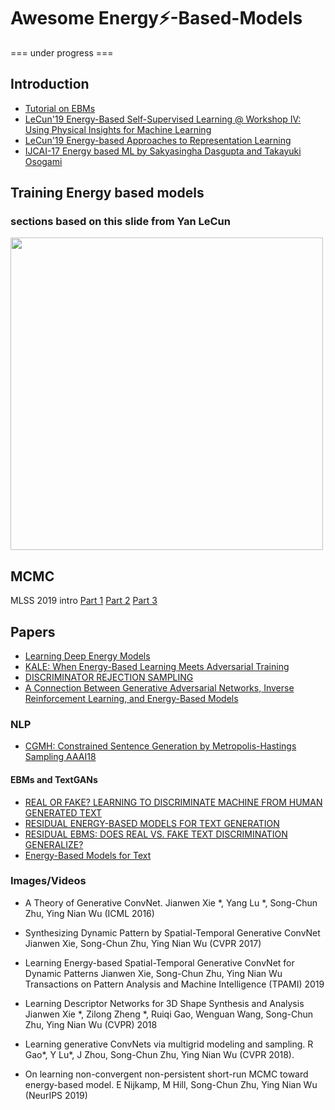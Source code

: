 # Awesome Energy:zap:-Based-Models 
=== under progress ===

## Introduction
- [Tutorial on EBMs](http://yann.lecun.com/exdb/publis/pdf/lecun-06.pdf)
- [LeCun'19 Energy-Based Self-Supervised Learning @ Workshop IV: Using Physical Insights for Machine Learning](https://youtu.be/A7AnCvYDQrU)
- [LeCun'19 Energy-based Approaches to Representation Learning](https://youtu.be/m17B-cXcZFI)
- [IJCAI-17 Energy based ML by Sakyasingha Dasgupta and Takayuki Osogami](https://researcher.watson.ibm.com/researcher/view_group.php?id=7834)

## Training Energy based models 
### sections based on this slide from Yan LeCun
<img src="https://i.imgur.com/F06heDJ.png" width=500>


## MCMC 
MLSS 2019 intro
[Part 1](https://youtube.videoken.com/embed/UzcLe-kpMDQ)
[Part 2](https://youtube.videoken.com/embed/drCwg49Ba_U)
[Part 3](https://youtube.videoken.com/embed/HXpzydhvytE)

## Papers
- [Learning Deep Energy Models](https://icml.cc/2011/papers/557_icmlpaper.pdf)
- [KALE: When Energy-Based Learning Meets Adversarial Training](https://arxiv.org/pdf/2003.05033.pdf)
- [DISCRIMINATOR REJECTION SAMPLING](https://arxiv.org/abs/1810.06758)
- [A Connection Between Generative Adversarial Networks, Inverse Reinforcement Learning, and Energy-Based Models](https://arxiv.org/pdf/1611.03852.pdf?source=post_page)

### NLP
- [CGMH: Constrained Sentence Generation by Metropolis-Hastings Sampling AAAI18](https://arxiv.org/pdf/1811.10996.pdf)

#### EBMs and TextGANs
- [REAL OR FAKE? LEARNING TO DISCRIMINATE MACHINE FROM HUMAN GENERATED TEXT](https://arxiv.org/pdf/1906.03351.pdf)
- [RESIDUAL ENERGY-BASED MODELS FOR TEXT GENERATION](https://arxiv.org/pdf/2004.11714.pdf)
- [RESIDUAL EBMS: DOES REAL VS. FAKE TEXT DISCRIMINATION GENERALIZE?](https://openreview.net/pdf?id=SkgpGgrYPH)
- [Energy-Based Models for Text](https://arxiv.org/pdf/2004.10188.pdf)

### Images/Videos
- A Theory of Generative ConvNet. 
Jianwen Xie *, Yang Lu *, Song-Chun Zhu, Ying Nian Wu (ICML 2016)

- Synthesizing Dynamic Pattern by Spatial-Temporal Generative ConvNet
Jianwen Xie, Song-Chun Zhu, Ying Nian Wu (CVPR 2017)

- Learning Energy-based Spatial-Temporal Generative ConvNet for Dynamic Patterns
Jianwen Xie, Song-Chun Zhu, Ying Nian Wu
Transactions on Pattern Analysis and Machine Intelligence (TPAMI) 2019

- Learning Descriptor Networks for 3D Shape Synthesis and Analysis
Jianwen Xie *, Zilong Zheng *, Ruiqi Gao, Wenguan Wang, Song-Chun Zhu, Ying Nian Wu (CVPR) 2018 

- Learning generative ConvNets via multigrid modeling and sampling. 
R Gao*, Y Lu*, J Zhou, Song-Chun Zhu, Ying Nian Wu (CVPR 2018).  

- On learning non-convergent non-persistent short-run MCMC toward energy-based model. 
E Nijkamp, M Hill, Song-Chun Zhu, Ying Nian Wu (NeurIPS 2019)
